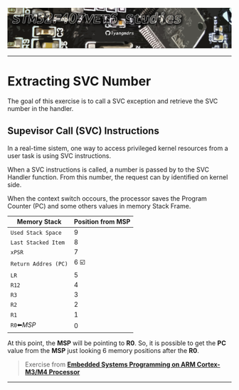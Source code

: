 ![header](https://github.com/lyangmdrs/extracting_SVC_number_exercise/blob/develop/Img/header.png)
***
# Extracting SVC Number

The goal of this exercise is to call a SVC exception and retrieve the SVC number in the handler.

## Supevisor Call (SVC) Instructions 

In a real-time sistem, one way to access privileged kernel resources from a user task is using SVC instructions.

When a SVC instructions is called, a number is passed by to the SVC Handler function. From this number, the request can by identified on kernel side.

When the context switch occours, the processor saves the Program Counter (PC) and some others values in memory Stack Frame.

|Memory Stack           |Position from MSP   |
|-----------------------|-------------------|
|`Used Stack Space`     |9|
|`Last Stacked Item`    |8|
|`xPSR`                 |7|
|`Return Addres (PC)`   |6 ☑️|
|`LR`                   |5|
|`R12`                  |4|
|`R3`                   |3|
|`R2`                   |2|
|`R1`                   |1|
|`R0`⬅️*MSP*            |0|
 

At this point, the **MSP** will be pointing to **R0**. So, it is possible to get the **PC** value from the **MSP** just looking 6 memory positions after the **R0**.

> Exercise from [**Embedded Systems Programming on ARM Cortex-M3/M4 Processor**](https://www.udemy.com/course/embedded-system-programming-on-arm-cortex-m3m4/)

***
